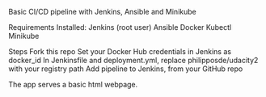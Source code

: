 Basic CI/CD pipeline with Jenkins, Ansible and Minikube

Requirements
Installed:
Jenkins (root user)
Ansible
Docker
Kubectl
Minikube

Steps
Fork this repo
Set your Docker Hub credentials in Jenkins as docker_id
In Jenkinsfile and deployment.yml, replace philipposde/udacity2 with your registry path
Add pipeline to Jenkins, from your GitHub repo

The app serves a basic html webpage.
